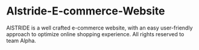 # Alstride-E-commerce-Website
AlSTRIDE is a well crafted e-commerce website, with an easy user-friendly approach to optimize online shopping experience. All rights reserved to team Alpha.
